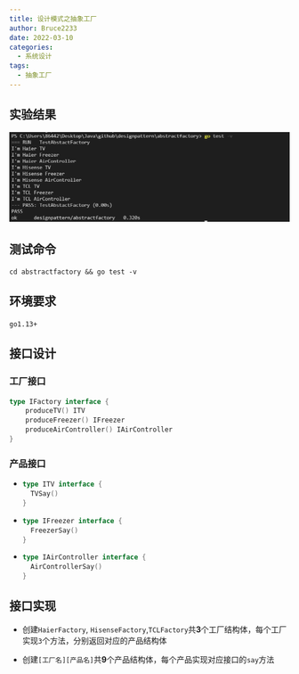```yaml
---
title: 设计模式之抽象工厂
author: Bruce2233
date: 2022-03-10
categories:
  - 系统设计
tags:
  - 抽象工厂
---
```


## 实验结果

![abstract_factory_result](abstract_factory_result.png)

## 测试命令

`cd abstractfactory && go test -v`

## 环境要求

`go1.13+`

## 接口设计

### 工厂接口

```go
type IFactory interface {
	produceTV() ITV
	produceFreezer() IFreezer
	produceAirController() IAirController
}
```

### 产品接口

- ```go
  type ITV interface {
  	TVSay()
  }
  ```

- ```go
  type IFreezer interface {
  	FreezerSay()
  }
  ```

- ```go
  type IAirController interface {
  	AirControllerSay()
  }
  ```

## 接口实现

- 创建`HaierFactory`, `HisenseFactory`,`TCLFactory`共**3**个工厂结构体，每个工厂实现`3`个方法，分别返回对应的产品结构体

- 创建`[工厂名][产品名]`共**9**个产品结构体，每个产品实现对应接口的`say`方法
